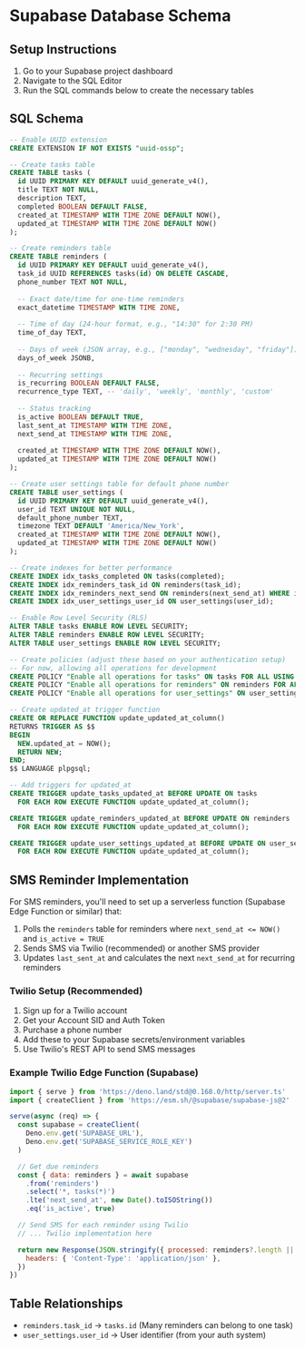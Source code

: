 # Supabase Database Schema

## Setup Instructions

1. Go to your Supabase project dashboard
2. Navigate to the SQL Editor
3. Run the SQL commands below to create the necessary tables

## SQL Schema

```sql
-- Enable UUID extension
CREATE EXTENSION IF NOT EXISTS "uuid-ossp";

-- Create tasks table
CREATE TABLE tasks (
  id UUID PRIMARY KEY DEFAULT uuid_generate_v4(),
  title TEXT NOT NULL,
  description TEXT,
  completed BOOLEAN DEFAULT FALSE,
  created_at TIMESTAMP WITH TIME ZONE DEFAULT NOW(),
  updated_at TIMESTAMP WITH TIME ZONE DEFAULT NOW()
);

-- Create reminders table
CREATE TABLE reminders (
  id UUID PRIMARY KEY DEFAULT uuid_generate_v4(),
  task_id UUID REFERENCES tasks(id) ON DELETE CASCADE,
  phone_number TEXT NOT NULL,
  
  -- Exact date/time for one-time reminders
  exact_datetime TIMESTAMP WITH TIME ZONE,
  
  -- Time of day (24-hour format, e.g., "14:30" for 2:30 PM)
  time_of_day TEXT,
  
  -- Days of week (JSON array, e.g., ["monday", "wednesday", "friday"])
  days_of_week JSONB,
  
  -- Recurring settings
  is_recurring BOOLEAN DEFAULT FALSE,
  recurrence_type TEXT, -- 'daily', 'weekly', 'monthly', 'custom'
  
  -- Status tracking
  is_active BOOLEAN DEFAULT TRUE,
  last_sent_at TIMESTAMP WITH TIME ZONE,
  next_send_at TIMESTAMP WITH TIME ZONE,
  
  created_at TIMESTAMP WITH TIME ZONE DEFAULT NOW(),
  updated_at TIMESTAMP WITH TIME ZONE DEFAULT NOW()
);

-- Create user settings table for default phone number
CREATE TABLE user_settings (
  id UUID PRIMARY KEY DEFAULT uuid_generate_v4(),
  user_id TEXT UNIQUE NOT NULL,
  default_phone_number TEXT,
  timezone TEXT DEFAULT 'America/New_York',
  created_at TIMESTAMP WITH TIME ZONE DEFAULT NOW(),
  updated_at TIMESTAMP WITH TIME ZONE DEFAULT NOW()
);

-- Create indexes for better performance
CREATE INDEX idx_tasks_completed ON tasks(completed);
CREATE INDEX idx_reminders_task_id ON reminders(task_id);
CREATE INDEX idx_reminders_next_send ON reminders(next_send_at) WHERE is_active = TRUE;
CREATE INDEX idx_user_settings_user_id ON user_settings(user_id);

-- Enable Row Level Security (RLS)
ALTER TABLE tasks ENABLE ROW LEVEL SECURITY;
ALTER TABLE reminders ENABLE ROW LEVEL SECURITY;
ALTER TABLE user_settings ENABLE ROW LEVEL SECURITY;

-- Create policies (adjust these based on your authentication setup)
-- For now, allowing all operations for development
CREATE POLICY "Enable all operations for tasks" ON tasks FOR ALL USING (true);
CREATE POLICY "Enable all operations for reminders" ON reminders FOR ALL USING (true);
CREATE POLICY "Enable all operations for user_settings" ON user_settings FOR ALL USING (true);

-- Create updated_at trigger function
CREATE OR REPLACE FUNCTION update_updated_at_column()
RETURNS TRIGGER AS $$
BEGIN
  NEW.updated_at = NOW();
  RETURN NEW;
END;
$$ LANGUAGE plpgsql;

-- Add triggers for updated_at
CREATE TRIGGER update_tasks_updated_at BEFORE UPDATE ON tasks
  FOR EACH ROW EXECUTE FUNCTION update_updated_at_column();

CREATE TRIGGER update_reminders_updated_at BEFORE UPDATE ON reminders
  FOR EACH ROW EXECUTE FUNCTION update_updated_at_column();

CREATE TRIGGER update_user_settings_updated_at BEFORE UPDATE ON user_settings
  FOR EACH ROW EXECUTE FUNCTION update_updated_at_column();
```

## SMS Reminder Implementation

For SMS reminders, you'll need to set up a serverless function (Supabase Edge Function or similar) that:

1. Polls the `reminders` table for reminders where `next_send_at <= NOW()` and `is_active = TRUE`
2. Sends SMS via Twilio (recommended) or another SMS provider
3. Updates `last_sent_at` and calculates the next `next_send_at` for recurring reminders

### Twilio Setup (Recommended)

1. Sign up for a Twilio account
2. Get your Account SID and Auth Token
3. Purchase a phone number
4. Add these to your Supabase secrets/environment variables
5. Use Twilio's REST API to send SMS messages

### Example Twilio Edge Function (Supabase)

```javascript
import { serve } from 'https://deno.land/std@0.168.0/http/server.ts'
import { createClient } from 'https://esm.sh/@supabase/supabase-js@2'

serve(async (req) => {
  const supabase = createClient(
    Deno.env.get('SUPABASE_URL'),
    Deno.env.get('SUPABASE_SERVICE_ROLE_KEY')
  )

  // Get due reminders
  const { data: reminders } = await supabase
    .from('reminders')
    .select('*, tasks(*)')
    .lte('next_send_at', new Date().toISOString())
    .eq('is_active', true)

  // Send SMS for each reminder using Twilio
  // ... Twilio implementation here

  return new Response(JSON.stringify({ processed: reminders?.length || 0 }), {
    headers: { 'Content-Type': 'application/json' },
  })
})
```

## Table Relationships

- `reminders.task_id` → `tasks.id` (Many reminders can belong to one task)
- `user_settings.user_id` → User identifier (from your auth system)
